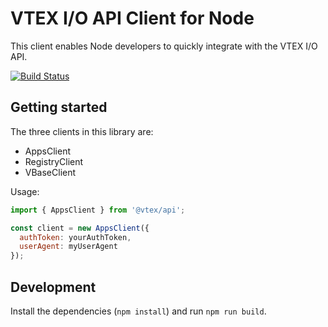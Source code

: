 # VTEX I/O API Client for Node

This client enables Node developers to quickly integrate with the VTEX I/O API.

[![Build Status](https://travis-ci.org/vtex/node-vtex-api.svg?branch=master)](https://travis-ci.org/vtex/node-vtex-api)

## Getting started

The three clients in this library are:

- AppsClient
- RegistryClient
- VBaseClient

Usage:

```js
import { AppsClient } from '@vtex/api';

const client = new AppsClient({
  authToken: yourAuthToken,
  userAgent: myUserAgent
});
```

## Development

Install the dependencies (`npm install`) and run `npm run build`.
